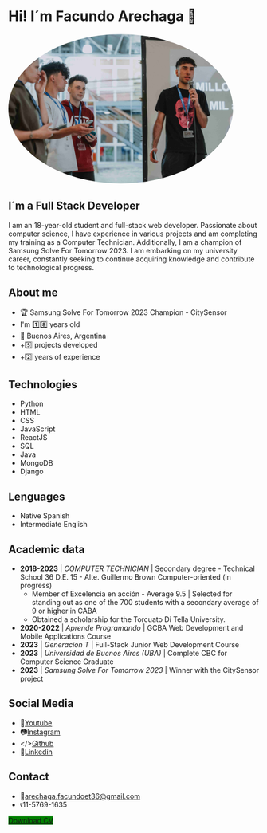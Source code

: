# Hi! I´m Facundo Arechaga 👋

<img src="Samsung_Adelanto-35 (1) (1).jpg" alt="Perfil de Facundo Arechaga" style="width: auto; height: 300px; border-radius: 100%;">


## I´m a **Full Stack Developer**

I am an 18-year-old student and full-stack web developer. Passionate about computer science, I have experience in various projects and am completing my training as a Computer Technician. Additionally, I am a champion of Samsung Solve For Tomorrow 2023. I am embarking on my university career, constantly seeking to continue acquiring knowledge and contribute to technological progress.

## About me
- 🏆 Samsung Solve For Tomorrow 2023 Champion - CitySensor
- I'm 1️⃣8️⃣ years old
- 📍 Buenos Aires, Argentina
- +5️⃣ projects developed
- +2️⃣ years of experience

## Technologies
- Python
- HTML
- CSS
- JavaScript
- ReactJS
- SQL
- Java
- MongoDB
- Django

## Lenguages
- Native Spanish
- Intermediate English

## Academic data
- **2018-2023** | *COMPUTER TECHNICIAN* | Secondary degree - Technical School 36 D.E. 15 - Alte. Guillermo Brown Computer-oriented (in progress)
  - Member of Excelencia en acción - Average 9.5 | Selected for standing out as one of the 700 students with a secondary average of 9 or higher in CABA
  - Obtained a scholarship for the Torcuato Di Tella University.
- **2020-2022** | *Aprende Programando* | GCBA Web Development and Mobile Applications Course
- **2023** | *Generacion T* | Full-Stack Junior Web Development Course
- **2023** | *Universidad de Buenos Aires (UBA)* | Complete CBC for Computer Science Graduate
- **2023** | *Samsung Solve For Tomorrow 2023* | Winner with the CitySensor project

## Social Media
- 🔴[Youtube](https://www.youtube.com/channel/UCcCoUe7ajmU6CpiLkm54ccA)
- 📷[Instagram](https://www.instagram.com/facunare/)
- </>[Github](https://github.com/Facunare/)
- 💼[Linkedin](https://www.linkedin.com/in/facundo-arechaga-a0a525235/)

## Contact
- 📧arechaga.facundoet36@gmail.com
- 📞11-5769-1635

<a href="CV - Facundo Arechaga (7).pdf" style="background-color: green;">Download CV</a>
